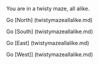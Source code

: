 
You are in a twisty maze, all alike.

Go [North] (twistymazeallalike.md)

Go [South] (twistymazeallalike.md)

Go [East] (twistymazeallalike.md)

Go [West]] (twistymazeallalike.md)
